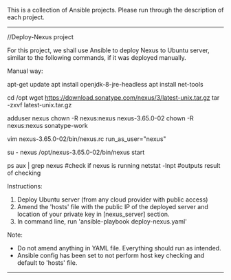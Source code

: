 This is a collection of Ansible projects. Please run through the description of each project.

---

//Deploy-Nexus project

For this project, we shall use Ansible to deploy Nexus to Ubuntu server, similar to the following commands, if it was deployed manually.

Manual way:

apt-get update
apt install openjdk-8-jre-headless
apt install net-tools

cd /opt
wget https://download.sonatype.com/nexus/3/latest-unix.tar.gz
tar -zxvf latest-unix.tar.gz

adduser nexus
chown -R nexus:nexus nexus-3.65.0-02
chown -R nexus:nexus sonatype-work

vim nexus-3.65.0-02/bin/nexus.rc
run_as_user="nexus"

su - nexus
/opt/nexus-3.65.0-02/bin/nexus start

ps aux | grep nexus #check if nexus is running
netstat -lnpt #outputs result of checking

Instructions:

1. Deploy Ubuntu server (from any cloud provider with public access)
2. Amend the 'hosts' file with the public IP of the deployed server and location of your private key in [nexus_server] section.
3. In command line, run 'ansible-playbook deploy-nexus.yaml'

Note:

- Do not amend anything in YAML file. Everything should run as intended.
- Ansible config has been set to not perform host key checking and default to 'hosts' file.

---
